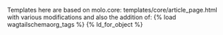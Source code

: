 Templates here are based on molo.core:
  templates/core/article_page.html
with various modifications and also the addition of:
  {% load wagtailschemaorg_tags %}
  {% ld_for_object %}

